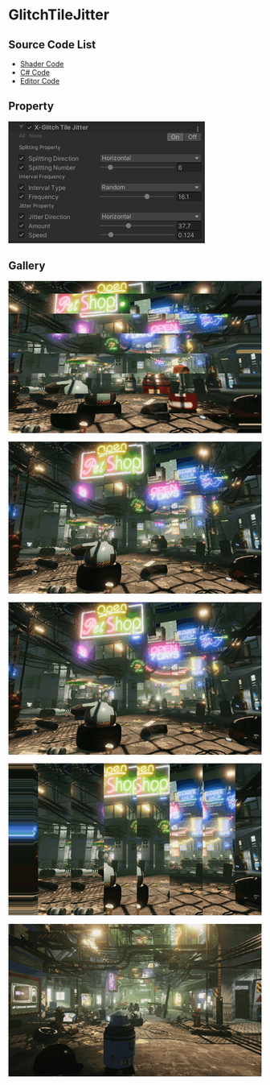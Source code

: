 
# GlitchTileJitter

## Source Code List
- [Shader Code](Shader/GlitchTileJitter.shader)
- [C# Code](GlitchTileJitter.cs)
- [Editor Code](Editor/GlitchTileJitterEditor.cs)


## Property
![](https://raw.githubusercontent.com/QianMo/X-PostProcessing-Gallery/master/Media/Glitch/GlitchTileJitter/GlitchTileJitter.png)

## Gallery

![](https://raw.githubusercontent.com/QianMo/X-PostProcessing-Gallery/master/Media/Glitch/GlitchTileJitter/GlitchTileJitter-1.gif)

![](https://raw.githubusercontent.com/QianMo/X-PostProcessing-Gallery/master/Media/Glitch/GlitchTileJitter/GlitchTileJitter-2.gif)

![](https://raw.githubusercontent.com/QianMo/X-PostProcessing-Gallery/master/Media/Glitch/GlitchTileJitter/GlitchTileJitter-3.gif)

![](https://raw.githubusercontent.com/QianMo/X-PostProcessing-Gallery/master/Media/Glitch/GlitchTileJitter/GlitchTileJitter-4.gif)

![](https://raw.githubusercontent.com/QianMo/X-PostProcessing-Gallery/master/Media/Glitch/GlitchTileJitter/GlitchTileJitter.gif)
